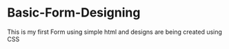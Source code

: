 # Basic-Form-Designing
This is my first Form using simple html and designs are being created using CSS
